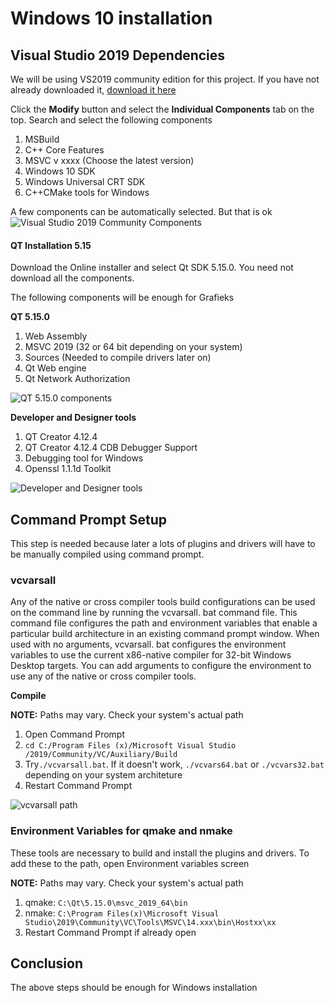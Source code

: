 # Windows 10 installation

## Visual Studio 2019 Dependencies

We will be using VS2019 community edition for this project. If you have not already downloaded it, [download it here](https://visualstudio.microsoft.com/downloads/)

Click the **Modify** button and select the **Individual Components** tab on the top. Search and select the following components

1. MSBuild
2. C++ Core Features
3. MSVC v xxxx (Choose the latest version)
4. Windows 10 SDK
5. Windows Universal CRT SDK
6. C++CMake tools for Windows

A few components can be automatically selected. But that is ok
![Visual Studio 2019 Community Components](https://i.imgur.com/s1COSjT.png?1)

#### QT Installation 5.15

Download the Online installer and select Qt SDK 5.15.0. You need not download all the components.

The following components will be enough for Grafieks

**QT 5.15.0**

1. Web Assembly
2. MSVC 2019 (32 or 64 bit depending on your system)
3. Sources (Needed to compile drivers later on)
4. Qt Web engine
5. Qt Network Authorization

![QT 5.15.0 components](https://i.imgur.com/xnLGvpN.png)

**Developer and Designer tools**

1. QT Creator 4.12.4
2. QT Creator 4.12.4 CDB Debugger Support
3. Debugging tool for Windows
4. Openssl 1.1.1d Toolkit

![Developer and Designer tools](https://i.imgur.com/DlIuFfc.png)

## Command Prompt Setup

This step is needed because later a lots of plugins and drivers will have to be manually compiled using command prompt.

### vcvarsall

Any of the native or cross compiler tools build configurations can be used on the command line by running the vcvarsall. bat command file. This command file configures the path and environment variables that enable a particular build architecture in an existing command prompt window. When used with no arguments, vcvarsall. bat configures the environment variables to use the current x86-native compiler for 32-bit Windows Desktop targets. You can add arguments to configure the environment to use any of the native or cross compiler tools.

**Compile**

**NOTE:** Paths may vary. Check your system's actual path

1. Open Command Prompt
2. `cd C:/Program Files (x)/Microsoft Visual Studio /2019/Community/VC/Auxiliary/Build`
3. Try`./vcvarsall.bat`. If it doesn't work, `./vcvars64.bat` or `./vcvars32.bat` depending on your system architeture
4. Restart Command Prompt

![vcvarsall path](https://i.imgur.com/bzkLVKn.png)

### Environment Variables for **qmake** and **nmake**

These tools are necessary to build and install the plugins and drivers. To add these to the path, open Environment variables screen

**NOTE:** Paths may vary. Check your system's actual path

1. qmake: `C:\Qt\5.15.0\msvc_2019_64\bin`
2. nmake: `C:\Program Files(x)\Microsoft Visual Studio\2019\Community\VC\Tools\MSVC\14.xxx\bin\Hostxx\xx`
3. Restart Command Prompt if already open

## Conclusion

The above steps should be enough for Windows installation
